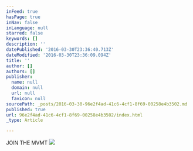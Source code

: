 ```yaml
---
inFeed: true
hasPage: true
inNav: false
inLanguage: null
starred: false
keywords: []
description: ''
datePublished: '2016-03-30T23:36:40.713Z'
dateModified: '2016-03-30T23:36:09.094Z'
title: ''
author: []
authors: []
publisher:
  name: null
  domain: null
  url: null
  favicon: null
sourcePath: _posts/2016-03-30-96e2f4ad-41c6-4cf1-8f69-00258e4b3502.md
published: true
url: 96e2f4ad-41c6-4cf1-8f69-00258e4b3502/index.html
_type: Article

---
```

JOIN THE MVMT
![](https://the-grid-user-content.s3-us-west-2.amazonaws.com/8bc518f7-1b6f-446c-83a1-24933be02a59.jpg)